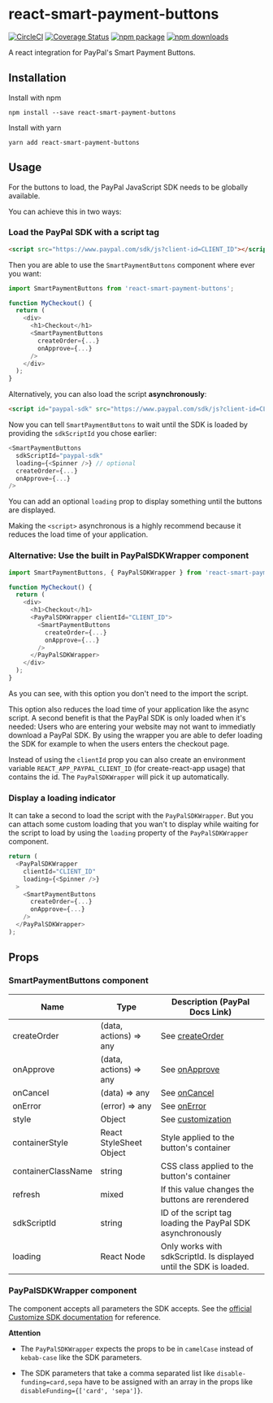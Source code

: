 # react-smart-payment-buttons

[![CircleCI](https://circleci.com/gh/erksch/react-smart-payment-buttons.svg?style=svg)](https://circleci.com/gh/erksch/react-smart-payment-buttons)
[![Coverage Status](https://coveralls.io/repos/github/erksch/react-smart-payment-buttons/badge.svg)](https://coveralls.io/github/erksch/react-smart-payment-buttons)
[![npm package](https://badge.fury.io/js/react-smart-payment-buttons.svg)](https://www.npmjs.com/package/react-smart-payment-buttons)
[![npm downloads](https://img.shields.io/npm/dm/react-smart-payment-buttons.svg)](https://www.npmjs.com/package/react-smart-payment-buttons)

A react integration for PayPal's Smart Payment Buttons.

## Installation

Install with npm

```
npm install --save react-smart-payment-buttons
```

Install with yarn

```
yarn add react-smart-payment-buttons
```

## Usage

For the buttons to load, the PayPal JavaScript SDK needs to be globally available.

You can achieve this in two ways:

### Load the PayPal SDK with a script tag

```html
<script src="https://www.paypal.com/sdk/js?client-id=CLIENT_ID"></script>
```

Then you are able to use the `SmartPaymentButtons` component where ever you want:

```javascript
import SmartPaymentButtons from 'react-smart-payment-buttons';

function MyCheckout() {
  return (
    <div>
      <h1>Checkout</h1>
      <SmartPaymentButtons
        createOrder={...}
        onApprove={...}
      />
    </div>
  );
}
```

Alternatively, you can also load the script **asynchronously**:

```html
<script id="paypal-sdk" src="https://www.paypal.com/sdk/js?client-id=CLIENT_ID" async></script>
```

Now you can tell `SmartPaymentButtons` to wait until the SDK is loaded by providing the `sdkScriptId` you chose earlier:

```javascript
<SmartPaymentButtons
  sdkScriptId="paypal-sdk"
  loading={<Spinner />} // optional
  createOrder={...}
  onApprove={...}
/>
```

You can add an optional `loading` prop to display something until the buttons are displayed.

Making the `<script>` asynchronous is a highly recommend because it reduces the load time of your application.

### Alternative: Use the built in PayPalSDKWrapper component

```javascript
import SmartPaymentButtons, { PayPalSDKWrapper } from 'react-smart-payment-buttons';

function MyCheckout() {
  return (
    <div>
      <h1>Checkout</h1>
      <PayPalSDKWrapper clientId="CLIENT_ID">
        <SmartPaymentButtons
          createOrder={...}
          onApprove={...}
        />
      </PayPalSDKWrapper>
    </div>
  );
}
```

As you can see, with this option you don't need to the import the script.


This option also reduces the load time of your application like the async script. A second benefit is that the PayPal SDK is only loaded when it's needed: Users who are entering your website may not want to immediatly download a PayPal SDK. By using the wrapper you are able to defer loading the SDK for example to when the users enters the checkout page.

Instead of using the `clientId` prop you can also create an environment variable `REACT_APP_PAYPAL_CLIENT_ID` (for create-react-app usage) that contains the id. The `PayPalSDKWrapper` will pick it up automatically.

### Display a loading indicator

It can take a second to load the script with the `PayPalSDKWrapper`. But you can attach some custom loading that you wan't to display while waiting for the script to load by using the `loading` property of the `PayPalSDKWrapper` component.

```javascript
return (
  <PayPalSDKWrapper
    clientId="CLIENT_ID"
    loading={<Spinner />}
  >
    <SmartPaymentButtons
      createOrder={...}
      onApprove={...}
    />
  </PayPalSDKWrapper>
);
```

## Props

### SmartPaymentButtons component

| Name        | Type                    | Description (PayPal Docs Link)   |
|-------------|-------------------------|----------------------------------|
|createOrder  | (data, actions) => any  | See [createOrder](https://developer.paypal.com/docs/checkout/integrate/#4-set-up-the-transaction) |
|onApprove    | (data, actions) => any  | See [onApprove](https://developer.paypal.com/docs/checkout/integrate/#5-capture-the-transaction) |
|onCancel     | (data) => any           | See [onCancel](https://developer.paypal.com/docs/checkout/integration-features/cancellation-page/) |
|onError      | (error) => any          | See [onError](https://developer.paypal.com/docs/checkout/integration-features/handle-errors/) |
|style        | Object                  | See [customization](https://developer.paypal.com/docs/checkout/integration-features/customize-button)  |
|containerStyle| React StyleSheet Object    | Style applied to the button's container |
|containerClassName| string | CSS class applied to the button's container |
|refresh      | mixed                   | If this value changes the buttons are rerendered |
|sdkScriptId  | string                   | ID of the script tag loading the PayPal SDK asynchronously |
|loading | React Node | Only works with sdkScriptId. Is displayed until the SDK is loaded. |

### PayPalSDKWrapper component

The component accepts all parameters the SDK accepts. See the [official Customize SDK documentation](https://developer.paypal.com/docs/checkout/reference/customize-sdk/)  for reference.

**Attention**

- The `PayPalSDKWrapper` expects the props to be in `camelCase` instead of `kebab-case` like the SDK parameters.

- The SDK parameters that take a comma separated list like `disable-funding=card,sepa` have to be assigned with an array in the props like `disableFunding={['card', 'sepa']}`.
